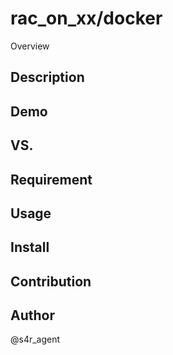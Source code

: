 rac_on_xx/docker
====

Overview

## Description

## Demo

## VS. 

## Requirement

## Usage

## Install

## Contribution

## Author
@s4r_agent
